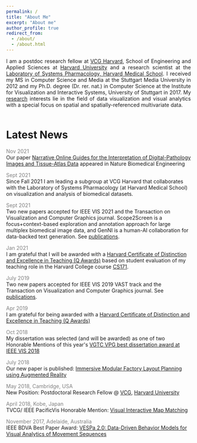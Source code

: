 ```yaml
---
permalink: /
title: "About Me"
excerpt: "About me"
author_profile: true
redirect_from: 
  - /about/
  - /about.html
---
```


<p style="text-align:justify">I am a postdoc research fellow at <a href="https://vcg.seas.harvard.edu/" target="_blank">VCG Harvard</a>, School of Engineering and Applied Sciences at <a href="https://www.harvard.edu/" target="_blank">Harvard University</a> and a research scientist at the <a href="https://hits.harvard.edu/the-program/laboratory-of-systems-pharmacology/about/" target="_blank">Laboratory of Systems Pharmacology, Harvard Medical School</a>. I received my MS in Computer Science and Media at the Stuttgart Media University in 2012 and my Ph.D. degree (Dr. rer. nat.) in Computer Science at the Institute for Visualization and Interactive Systems, University of Stuttgart in 2017. My <a href="https://kruegert.github.io/portfolio/">research</a> interests lie in the field of data visualization and visual analytics with a special focus on spatial and spatially-referenced multivariate data.<br/><br/></p>

Latest News
======

<span style="color:grey">Nov 2021</span><br/>
<span style="font-size: 14px">Our paper [Narrative Online Guides for the Interpretation of Digital-Pathology Images and Tissue-Atlas Data](https://doi.org/10.1038/s41551-021-00789-8) appeared in Nature Biomedical Engineering</span>

<span style="color:grey">Sept 2021</span><br/>
<span style="font-size: 14px">Since Fall 2021 I am leading a subgroup at VCG Harvard that collaborates with the Laboratory of Systems Pharmacology (at Harvard Medical School) on visualization and analysis of biomedical datasets.</span>

<span style="color:grey">Sept 2021</span><br/>
<span style="font-size: 14px">Two new papers accepted for IEEE VIS 2021 and the Transaction on Visualization and Computer Graphics journal. Scope2Screen is a focus+context-based exploration and annotation approach for large multiplex biomedical image data, and GenNI is a human-AI collaboration for data-backed text generation. See <a href="https://kruegert.github.io/publications/">publications</a>.</span>

<span style="color:grey">Jan 2021</span><br/>
<span style="font-size: 14px">I am grateful that I will be awarded with a [Harvard Certificate of Distinction and Excellence in Teaching (Q Awards)](https://bokcenter.harvard.edu/teaching-awards) based on student evaluation of my teaching role in the Harvard College course <a href="https://canvas.harvard.edu/courses/74834/">CS171</a>.</span>

<span style="color:grey">July 2019</span><br/>
<span style="font-size: 14px">Two new papers accepted for IEEE VIS 2019 VAST track and the Transaction on Visualization and Computer Graphics journal. See <a href="https://kruegert.github.io/publications/">publications</a>.</span>

<span style="color:grey">Apr 2019</span><br/>
<span style="font-size: 14px">I am grateful for being awarded with a  [Harvard Certificate of Distinction and Excellence in Teaching (Q Awards)](https://bokcenter.harvard.edu/teaching-awards)</span>

<span style="color:grey">Oct 2018</span><br/>
<span style="font-size: 14px">My dissertation was selected (and will be awarded) as one of two Honorable Mentions of this year's [VGTC VPG best dissertation award at IEEE VIS 2018](http://vacommunity.org/ieeevpg/bestthesis)</span>

<span style="color:grey">July 2018</span><br/>
<span style="font-size: 14px"> Our new paper is published: [Immersive Modular Factory Layout Planning using Augmented Reality](https://www.sciencedirect.com/science/article/pii/S2212827118303597)</span>

<span style="color:grey">May 2018, Cambridge, USA</span><br/>
<span style="font-size: 14px">New Position: Postdoctoral Research Fellow @ <a href="https://vcg.seas.harvard.edu/" target="_blank">VCG</a>, <a href="https://www.harvard.edu/" target="_blank">Harvard University</a></span>

<span style="color:grey">April 2018, Kobe, Japan</span><br/>
<span style="font-size: 14px">TVCG/ IEEE PacificVis Honorable Mention:
[Visual Interactive Map Matching](https://www.vis.wiwi.uni-due.de/uploads/tx_itochairt3/publications/pacificvis18-tvcg_map_matching.pdf)</span>

<span style="color:grey">November 2017, Adelaide, Australia</span><br/>
<span style="font-size: 14px">IEEE BDVA Best Paper Award:
[VESPa 2.0: Data-Driven Behavior Models for Visual Analytics of Movement Sequences](https://ieeexplore.ieee.org/abstract/document/8114626/)</span>
